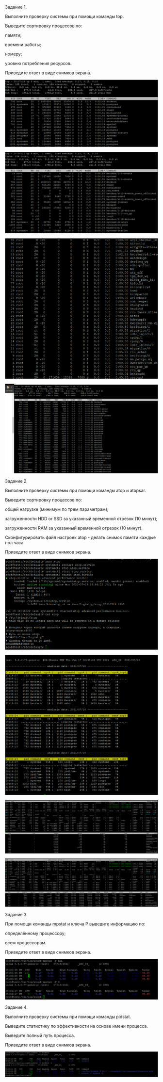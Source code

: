 Задание 1.

Выполните проверку системы при помощи команды top.

Выведите сортировку процессов по:

памяти;

времени работы;

номеру;

уровню потребления ресурсов.

Приведите ответ в виде снимков экрана.

![alt tag](https://github.com/avo1yanskiy/slin-homeworks/blob/main/image/3.5/Screenshot_1.png "памяти")

![alt tag](https://github.com/avo1yanskiy/slin-homeworks/blob/main/image/3.5/Screenshot_2.png "времени работы")

![alt tag](https://github.com/avo1yanskiy/slin-homeworks/blob/main/image/3.5/PID.png "PID")

![alt tag](https://github.com/avo1yanskiy/slin-homeworks/blob/main/image/3.5/zagruzka.png "уровню потребления ресурсов")

Задание 2.

Выполните проверку системы при помощи команды atop и atopsar.

Выведите сортировку процессов по:

общей нагрузке (минимум по трем параметрам);

загруженности HDD or SSD за указанный временной отрезок (10 минут);

загруженности RAM за указанный временной отрезок (10 минут).

Сконфигурировать файл настроек atop - делать снимок памяти каждые пол часа

Приведите ответ в виде снимков экрана.

![alt tag](https://github.com/avo1yanskiy/slin-homeworks/blob/main/image/3.5/atop_conf.png "atop config")

![alt tag](https://github.com/avo1yanskiy/slin-homeworks/blob/main/image/3.5/obsh.png "общей нагрузке (минимум по трем параметрам)")

![alt tag](https://github.com/avo1yanskiy/slin-homeworks/blob/main/image/3.5/atop_d.png "HDD or SSD")

![alt tag](https://github.com/avo1yanskiy/slin-homeworks/blob/main/image/3.5/atop_r.png "RAM")

Задание 3.

При помощи команды mpstat и ключа P выведите информацию по:

определённому процессору;

всем процессорам.

Приведите ответ в виде снимков экрана.

![alt tag](https://github.com/avo1yanskiy/slin-homeworks/blob/main/image/3.5/mpstat.png "mpstat")

Задание 4.

Выполните проверку системы при помощи команды pidstat.

Выведите статистику по эффективности на основе имени процесса.

Выведите полный путь процесса.

Приведите ответ в виде снимков экрана.

![alt tag](https://github.com/avo1yanskiy/slin-homeworks/blob/main/image/3.5/pidstat.png "pidstat")